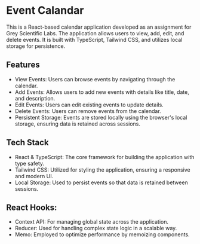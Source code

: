 # Event Calandar

This is a React-based calendar application developed as an assignment for Grey Scientific Labs. The application allows users to view, add, edit, and delete events. It is built with TypeScript, Tailwind CSS, and utilizes local storage for persistence.

## Features
- View Events: Users can browse events by navigating through the calendar.
- Add Events: Allows users to add new events with details like title, date, and description.
- Edit Events: Users can edit existing events to update details.
- Delete Events: Users can remove events from the calendar.
- Persistent Storage: Events are stored locally using the browser's local storage, ensuring data is retained across sessions.
## Tech Stack
- React & TypeScript: The core framework for building the application with type safety.
- Tailwind CSS: Utilized for styling the application, ensuring a responsive and modern UI.
- Local Storage: Used to persist events so that data is retained between sessions.
## React Hooks:
- Context API: For managing global state across the application.
- Reducer: Used for handling complex state logic in a scalable way.
- Memo: Employed to optimize performance by memoizing components.
